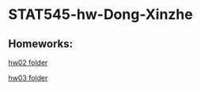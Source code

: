# STAT545-hw-Dong-Xinzhe

## Homeworks:

[hw02 folder](https://github.com/hannahdxz/STAT545-hw-Dong-Xinzhe/tree/master/hw%2002)

[hw03 folder](https://github.com/hannahdxz/STAT545-hw-Dong-Xinzhe/tree/master/hw03)

